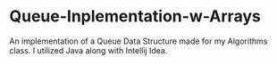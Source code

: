 # Queue-Inplementation-w-Arrays
An implementation of a Queue Data Structure made for my Algorithms class. I utilized Java along with Intellij Idea.

